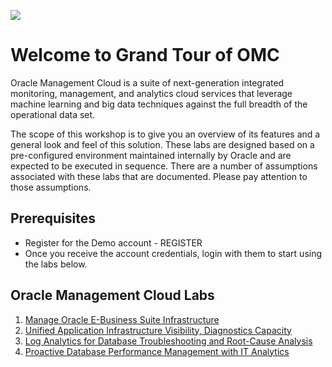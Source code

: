 ![](media/rdwd-omcheader.png)  

# Welcome to Grand Tour of OMC

Oracle Management Cloud is a suite of next-generation integrated monitoring, management, and analytics cloud services that leverage machine learning and big data techniques against the full breadth of the operational data set.

The scope of this workshop is to give you an overview of its features and a general look and feel of this solution.
These labs are designed based on a pre-configured environment maintained internally by Oracle and are expected to be executed in sequence. There are a number of assumptions associated with these labs that are documented. Please pay attention to those assumptions.

## Prerequisites
- Register for the Demo account - REGISTER
- Once you receive the account credentials, login with them to start using the labs below.

## Oracle Management Cloud Labs
1. [Manage Oracle E-Business Suite Infrastructure](./omcebs.md)
2. [Unified Application Infrastructure Visibility, Diagnostics Capacity](./omcunified.md)
3. [Log Analytics for Database Troubleshooting and Root-Cause Analysis](./log_analytics_of_databases.md)
4. [Proactive Database Performance Management with IT Analytics](./pro_dbperf_ita.md)
